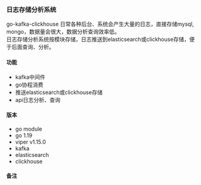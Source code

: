 ### 日志存储分析系统
go-kafka-clickhouse 日常各种后台、系统会产生大量的日志，直接存储mysql, mongo，数据量会很大，数据分析查询效率低。  
日志存储分析系统按模块存储，日志推送到elasticsearch或clickhouse存储，便于后面查询、分析。

#### 功能
- kafka中间件  
- go协程消费  
- 推送elasticsearch或clickhouse存储  
- api日志分析、查询  

#### 版本 
- go module
- go 1.19
- viper v1.15.0
- kafka
- elasticsearch  
- clickhouse  

#### 备注
